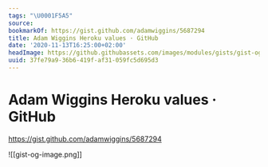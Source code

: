 ```yaml
---
tags: "\U0001F5A5"
source:
bookmarkOf: https://gist.github.com/adamwiggins/5687294
title: Adam Wiggins Heroku values · GitHub
date: '2020-11-13T16:25:00+02:00'
headImage: https://github.githubassets.com/images/modules/gists/gist-og-image.png
uuid: 37fe79a9-36b6-419f-af31-059fc5d695d3
---
```


# Adam Wiggins Heroku values · GitHub
https://gist.github.com/adamwiggins/5687294

![[gist-og-image.png]]
